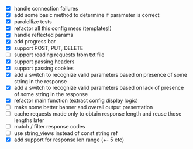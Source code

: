 - [x] handle connection failures
- [x] add some basic method to determine if parameter is correct 
- [x] paralellize tests
- [x] refactor all this config mess (templates!)
- [x] handle reflected params
- [x] add progress bar
- [x] support POST, PUT, DELETE
- [ ] support reading requests from txt file
- [x] support passing headers
- [x] support passing cookies
- [x] add a switch to recognize valid parameters based on presence of some string in the response
- [x] add a switch to recognize valid parameters based on lack of presence of some string in the response
- [x] refactor main function (extract config display logic)
- [ ] make some better banner and overall output presentation
- [ ] cache requests made only to obtain response length and reuse those lengths later
- [ ] match / filter response codes
- [ ] use string_views instead of const string ref
- [x] add support for response len range (+- 5 etc)
